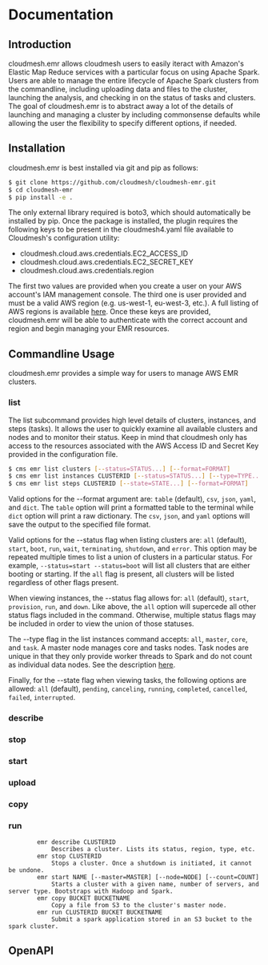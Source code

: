 Documentation
=============

## Introduction

cloudmesh.emr allows cloudmesh users to easily iteract with Amazon's Elastic Map Reduce services with a particular focus
on using Apache Spark. Users are able to manage the entire lifecycle of Apache Spark clusters from the commandline, 
including uploading data and files to the cluster, launching the analysis, and checking in on the status of tasks and 
clusters. The goal of cloudmesh.emr is to abstract away a lot of the details of launching and managing a cluster by 
including commonsense defaults while allowing the user the flexibility to specify different options, if needed.

## Installation

cloudmesh.emr is best installed via git and pip as follows:

```bash
$ git clone https://github.com/cloudmesh/cloudmesh-emr.git
$ cd cloudmesh-emr
$ pip install -e .
```

The only external library required is boto3, which should automatically be installed by pip. Once the package is 
installed, the plugin requires the following keys to be present in the cloudmesh4.yaml file available to Cloudmesh's 
configuration utility:

* cloudmesh.cloud.aws.credentials.EC2_ACCESS_ID
* cloudmesh.cloud.aws.credentials.EC2_SECRET_KEY
* cloudmesh.cloud.aws.credentials.region

The first two values are provided when you create a user on your AWS account's IAM management console. The third one is 
user provided and must be a valid AWS region (e.g. us-west-1, eu-west-3, etc.). A full listing of AWS regions is 
available [here](https://docs.aws.amazon.com/general/latest/gr/rande.html). Once these keys are provided, cloudmesh.emr
will be able to authenticate with the correct account and region and begin managing your EMR resources.

## Commandline Usage

cloudmesh.emr provides a simple way for users to manage AWS EMR clusters.

### list

The list subcommand provides high level details of clusters, instances, and steps (tasks). It allows the user to quickly
examine all available clusters and nodes and to monitor their status. Keep in mind that cloudmesh only has access to the
resources associated with the AWS Access ID and Secret Key provided in the configuration file.

```bash
$ cms emr list clusters [--status=STATUS...] [--format=FORMAT]
$ cms emr list instances CLUSTERID [--status=STATUS...] [--type=TYPE...] [--format=FORMAT]
$ cms emr list steps CLUSTERID [--state=STATE...] [--format=FORMAT]
```

Valid options for the --format argument are: `table` (default), `csv`, `json`, `yaml`, and `dict`. The `table` option will print 
a formatted table to the terminal while `dict` option will print a raw dictionary. The `csv`, `json`, and `yaml`
options will save the output to the specified file format.

Valid options for the --status flag when listing clusters are: `all` (default), `start`, `boot`, `run`, `wait`,
`terminating`, `shutdown`, and `error`. This option may be repeated multiple times to list a union of clusters in a
particular status. For example, `--status=start --status=boot` will list all clusters that are either booting or 
starting. If the `all` flag is present, all clusters will be listed regardless of other flags present. 

When viewing instances, the --status flag allows for: `all` (default), `start`, `provision`, `run`, and `down`. Like
above, the `all` option will supercede all other status flags included in the command. Otherwise, multiple status flags
may be included in order to view the union of those statuses.  

The --type flag in the list instances command accepts: `all`, `master`, `core`, and `task`. A master node manages core
and tasks nodes. Task nodes are unique in that they only provide worker threads to Spark and do not count as individual
data nodes. See the description
[here](https://docs.aws.amazon.com/emr/latest/ManagementGuide/emr-master-core-task-nodes.html).

Finally, for the --state flag when viewing tasks, the following options are allowed: `all` (default), `pending`,
`canceling`, `running`, `completed`, `cancelled`, `failed`, `interrupted`.

### describe




### stop

### start

### upload

### copy

### run

            emr describe CLUSTERID
                Describes a cluster. Lists its status, region, type, etc.
            emr stop CLUSTERID
                Stops a cluster. Once a shutdown is initiated, it cannot be undone.
            emr start NAME [--master=MASTER] [--node=NODE] [--count=COUNT]
                Starts a cluster with a given name, number of servers, and server type. Bootstraps with Hadoop and Spark.
            emr copy BUCKET BUCKETNAME
                Copy a file from S3 to the cluster's master node.
            emr run CLUSTERID BUCKET BUCKETNAME
                Submit a spark application stored in an S3 bucket to the spark cluster.

## OpenAPI
